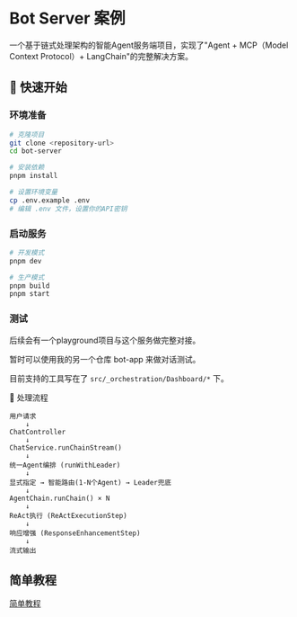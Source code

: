 # Bot Server 案例

一个基于链式处理架构的智能Agent服务端项目，实现了"Agent + MCP（Model Context Protocol）+ LangChain"的完整解决方案。

## 🎯 快速开始

### 环境准备

```bash
# 克隆项目
git clone <repository-url>
cd bot-server

# 安装依赖
pnpm install

# 设置环境变量
cp .env.example .env
# 编辑 .env 文件，设置你的API密钥
```

### 启动服务

```bash
# 开发模式
pnpm dev

# 生产模式
pnpm build
pnpm start
```

### 测试
后续会有一个playground项目与这个服务做完整对接。

暂时可以使用我的另一个仓库 bot-app 来做对话测试。

目前支持的工具写在了 `src/_orchestration/Dashboard/*` 下。

🔄 处理流程

```
用户请求
    ↓
ChatController
    ↓
ChatService.runChainStream()
    ↓
统一Agent编排 (runWithLeader)
    ↓
显式指定 → 智能路由(1-N个Agent) → Leader兜底
    ↓
AgentChain.runChain() × N
    ↓
ReAct执行 (ReActExecutionStep)
    ↓
响应增强 (ResponseEnhancementStep)
    ↓
流式输出
```

## 简单教程

[简单教程](./TEACH.md)
